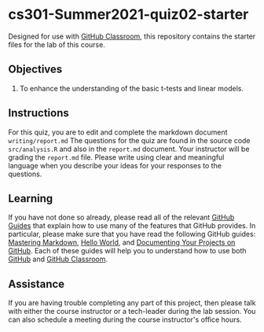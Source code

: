 # cs301-Summer2021-quiz02-starter

Designed for use with [GitHub Classroom](https://classroom.github.com/), this repository contains the starter files for the lab of this course.

## Objectives
 1. To enhance the understanding of the basic t-tests and linear models.

## Instructions
For this quiz, you are to edit and complete the markdown document `writing/report.md` The questions for the quiz are found in the source code `src/analysis.R` and also in the `report.md` document. Your instructor will be grading the `report.md` file. Please write using clear and meaningful language when you describe your ideas for your responses to the questions.  


## Learning

If you have not done so already, please read all of the relevant [GitHub Guides](https://guides.github.com/) that explain how to use many of the features that GitHub provides. In particular, please make sure that you have read the following GitHub guides: [Mastering Markdown](https://guides.github.com/features/mastering-markdown/), [Hello World](https://guides.github.com/activities/hello-world/), and [Documenting Your Projects on GitHub](https://guides.github.com/features/wikis/). Each of these guides will help you to understand how to use both [GitHub](http://github.com) and [GitHub Classroom](https://classroom.github.com/).

## Assistance

If you are having trouble completing any part of this project, then please talk with either the course instructor or a tech-leader during the lab session. You can also schedule a meeting during the course instructor's office hours.
